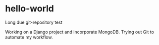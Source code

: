 # hello-world
Long due git-repository test

Working on a Django project and incorporate MongoDB. Trying out Git to automate my workflow.
